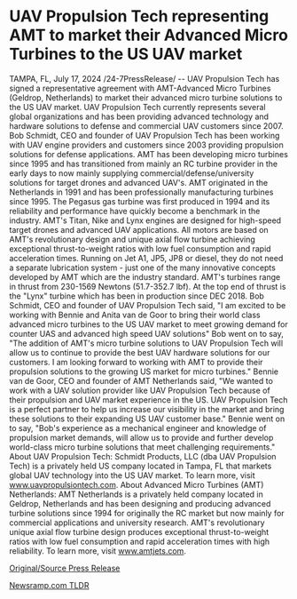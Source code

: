 # UAV Propulsion Tech representing AMT to market their Advanced Micro Turbines to the US UAV market

TAMPA, FL, July 17, 2024 /24-7PressRelease/ -- UAV Propulsion Tech has signed a representative agreement with AMT-Advanced Micro Turbines (Geldrop, Netherlands) to market their advanced micro turbine solutions to the US UAV market. UAV Propulsion Tech currently represents several global organizations and has been providing advanced technology and hardware solutions to defense and commercial UAV customers since 2007. Bob Schmidt, CEO and founder of UAV Propulsion Tech has been working with UAV engine providers and customers since 2003 providing propulsion solutions for defense applications. AMT has been developing micro turbines since 1995 and has transitioned from mainly an RC turbine provider in the early days to now mainly supplying commercial/defense/university solutions for target drones and advanced UAV's.   AMT originated in the Netherlands in 1991 and has been professionally manufacturing turbines since 1995. The Pegasus gas turbine was first produced in 1994 and its reliability and performance have quickly become a benchmark in the industry. AMT's Titan, Nike and Lynx engines are designed for high-speed target drones and advanced UAV applications. All motors are based on AMT's revolutionary design and unique axial flow turbine achieving exceptional thrust-to-weight ratios with low fuel consumption and rapid acceleration times. Running on Jet A1, JP5, JP8 or diesel, they do not need a separate lubrication system - just one of the many innovative concepts developed by AMT which are the industry standard. AMT's turbines range in thrust from 230-1569 Newtons (51.7-352.7 lbf). At the top end of thrust is the "Lynx" turbine which has been in production since DEC 2018.   Bob Schmidt, CEO and founder of UAV Propulsion Tech said, "I am excited to be working with Bennie and Anita van de Goor to bring their world class advanced micro turbines to the US UAV market to meet growing demand for counter UAS and advanced high speed UAV solutions" Bob went on to say, "The addition of AMT's micro turbine solutions to UAV Propulsion Tech will allow us to continue to provide the best UAV hardware solutions for our customers. I am looking forward to working with AMT to provide their propulsion solutions to the growing US market for micro turbines."  Bennie van de Goor, CEO and founder of AMT Netherlands said, "We wanted to work with a UAV solution provider like UAV Propulsion Tech because of their propulsion and UAV market experience in the US. UAV Propulsion Tech is a perfect partner to help us increase our visibility in the market and bring these solutions to their expanding US UAV customer base." Bennie went on to say, "Bob's experience as a mechanical engineer and knowledge of propulsion market demands, will allow us to provide and further develop world-class micro turbine solutions that meet challenging requirements."  About UAV Propulsion Tech: Schmidt Products, LLC (dba UAV Propulsion Tech) is a privately held US company located in Tampa, FL that markets global UAV technology into the US UAV market. To learn more, visit www.uavpropulsiontech.com.  About Advanced Micro Turbines (AMT) Netherlands: AMT Netherlands is a privately held company located in Geldrop, Netherlands and has been designing and producing advanced turbine solutions since 1994 for originally the RC market but now mainly for commercial applications and university research. AMT's revolutionary unique axial flow turbine design produces exceptional thrust-to-weight ratios with low fuel consumption and rapid acceleration times with high reliability. To learn more, visit www.amtjets.com. 

[Original/Source Press Release](https://www.24-7pressrelease.com/press-release/512574/uav-propulsion-tech-representing-amt-to-market-their-advanced-micro-turbines-to-the-us-uav-market) 

[Newsramp.com TLDR](https://newsramp.com/None) 